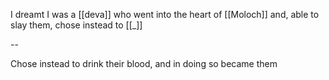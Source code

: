 I dreamt I was a [[deva]] 
  who went into the heart of [[Moloch]]
  and, able to slay them, chose instead to [[_]]

--

Chose instead to drink their blood,
      and in doing so became them

